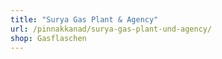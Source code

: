 ```yaml
---
title: "Surya Gas Plant & Agency"
url: /pinnakkanad/surya-gas-plant-und-agency/
shop: Gasflaschen
---
```

